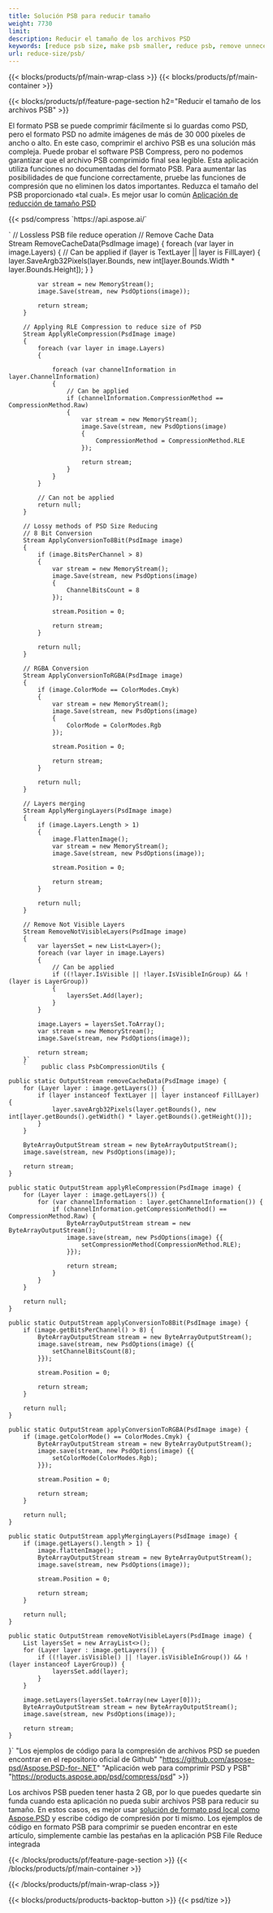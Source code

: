 ```yaml
---
title: Solución PSB para reducir tamaño
weight: 7730
limit: 
description: Reducir el tamaño de los archivos PSD
keywords: [reduce psb size, make psb smaller, reduce psb, remove unnecessary psb data, compress psb file, compress psb]
url: reduce-size/psb/
---
```

{{< blocks/products/pf/main-wrap-class >}}
{{< blocks/products/pf/main-container >}}

{{< blocks/products/pf/feature-page-section h2="Reducir el tamaño de los archivos PSB" >}}

<p>El formato PSB se puede comprimir fácilmente si lo guardas como PSD, pero el formato PSD no admite imágenes de más de 30 000 píxeles de ancho o alto. En este caso, comprimir el archivo PSB es una solución más compleja. Puede probar el software PSB Compress, pero no podemos garantizar que el archivo PSB comprimido final sea legible. Esta aplicación utiliza funciones no documentadas del formato PSB. Para aumentar las posibilidades de que funcione correctamente, pruebe las funciones de compresión que no eliminen los datos importantes. Reduzca el tamaño del PSB proporcionado «tal cual». Es mejor usar lo común <a href="/psd/reduce-size">Aplicación de reducción de tamaño PSD</a></p>
{{< psd/compress `https://api.aspose.ai/` 

`        // Lossless PSB file reduce operation
        // Remove Cache Data			
        Stream RemoveCacheData(PsdImage image)
        {
            foreach (var layer in image.Layers)
            {
                // Can be applied
                if (layer is TextLayer || layer is FillLayer)
                {
                    layer.SaveArgb32Pixels(layer.Bounds, new int[layer.Bounds.Width * layer.Bounds.Height]);
                }
            }

            var stream = new MemoryStream();
            image.Save(stream, new PsdOptions(image));

            return stream;
        }

        // Applying RLE Compression to reduce size of PSD
        Stream ApplyRleCompression(PsdImage image)
        {
            foreach (var layer in image.Layers)
            {

                foreach (var channelInformation in layer.ChannelInformation)
                {
                    // Can be applied
                    if (channelInformation.CompressionMethod == CompressionMethod.Raw)
                    {
                        var stream = new MemoryStream();
                        image.Save(stream, new PsdOptions(image)
                        {
                            CompressionMethod = CompressionMethod.RLE
                        });

                        return stream;
                    }
                }
            }

            // Can not be applied
            return null;
        }

        // Lossy methods of PSD Size Reducing
        // 8 Bit Conversion
        Stream ApplyConversionTo8Bit(PsdImage image)
        {
            if (image.BitsPerChannel > 8)
            {
                var stream = new MemoryStream();
                image.Save(stream, new PsdOptions(image)
                {
                    ChannelBitsCount = 8
                });

                stream.Position = 0;

                return stream;
            }

            return null;
        }
       
        // RGBA Conversion
        Stream ApplyConversionToRGBA(PsdImage image)
        {
            if (image.ColorMode == ColorModes.Cmyk)
            {
                var stream = new MemoryStream();
                image.Save(stream, new PsdOptions(image)
                {
                    ColorMode = ColorModes.Rgb
                });

                stream.Position = 0;

                return stream;
            }

            return null;
        }

        // Layers merging
        Stream ApplyMergingLayers(PsdImage image)
        {
            if (image.Layers.Length > 1)
            {
                image.FlattenImage();
                var stream = new MemoryStream();
                image.Save(stream, new PsdOptions(image));

                stream.Position = 0;

                return stream;
            }

            return null;
        }

        // Remove Not Visible Layers
        Stream RemoveNotVisibleLayers(PsdImage image)
        {
            var layersSet = new List<Layer>();
            foreach (var layer in image.Layers)
            {
                // Can be applied
                if ((!layer.IsVisible || !layer.IsVisibleInGroup) && !(layer is LayerGroup))
                {
                    layersSet.Add(layer);
                }
            }

            image.Layers = layersSet.ToArray();
            var stream = new MemoryStream();
            image.Save(stream, new PsdOptions(image));

            return stream;
        }` 
		`    public class PsbCompressionUtils {

    public static OutputStream removeCacheData(PsdImage image) {
        for (Layer layer : image.getLayers()) {
            if (layer instanceof TextLayer || layer instanceof FillLayer) {
                layer.saveArgb32Pixels(layer.getBounds(), new int[layer.getBounds().getWidth() * layer.getBounds().getHeight()]);
            }
        }

        ByteArrayOutputStream stream = new ByteArrayOutputStream();
        image.save(stream, new PsdOptions(image));

        return stream;
    }

    public static OutputStream applyRleCompression(PsdImage image) {
        for (Layer layer : image.getLayers()) {
            for (var channelInformation : layer.getChannelInformation()) {
                if (channelInformation.getCompressionMethod() == CompressionMethod.Raw) {
                    ByteArrayOutputStream stream = new ByteArrayOutputStream();
                    image.save(stream, new PsdOptions(image) {{
                        setCompressionMethod(CompressionMethod.RLE);
                    }});

                    return stream;
                }
            }
        }

        return null;
    }

    public static OutputStream applyConversionTo8Bit(PsdImage image) {
        if (image.getBitsPerChannel() > 8) {
            ByteArrayOutputStream stream = new ByteArrayOutputStream();
            image.save(stream, new PsdOptions(image) {{
                setChannelBitsCount(8);
            }});

            stream.Position = 0;

            return stream;
        }

        return null;
    }

    public static OutputStream applyConversionToRGBA(PsdImage image) {
        if (image.getColorMode() == ColorModes.Cmyk) {
            ByteArrayOutputStream stream = new ByteArrayOutputStream();
            image.save(stream, new PsdOptions(image) {{
                setColorMode(ColorModes.Rgb);
            }});

            stream.Position = 0;

            return stream;
        }

        return null;
    }

    public static OutputStream applyMergingLayers(PsdImage image) {
        if (image.getLayers().length > 1) {
            image.flattenImage();
            ByteArrayOutputStream stream = new ByteArrayOutputStream();
            image.save(stream, new PsdOptions(image));

            stream.Position = 0;

            return stream;
        }

        return null;
    }

    public static OutputStream removeNotVisibleLayers(PsdImage image) {
        List layersSet = new ArrayList<>();
        for (Layer layer : image.getLayers()) {
            if ((!layer.isVisible() || !layer.isVisibleInGroup()) && !(layer instanceof LayerGroup)) {
                layersSet.add(layer);
            }
        }

        image.setLayers(layersSet.toArray(new Layer[0]));
        ByteArrayOutputStream stream = new ByteArrayOutputStream();
        image.save(stream, new PsdOptions(image));

        return stream;
    }
}` 
"Los ejemplos de código para la compresión de archivos PSD se pueden encontrar en el repositorio oficial de Github"  "https://github.com/aspose-psd/Aspose.PSD-for-.NET" 
"Aplicación web para comprimir PSD y PSB" "https://products.aspose.app/psd/compress/psd" >}}
<p>Los archivos PSB pueden tener hasta 2 GB, por lo que puedes quedarte sin funda cuando esta aplicación no pueda subir archivos PSB para reducir su tamaño. En estos casos, es mejor usar <a href="/psd">solución de formato psd local como Aspose.PSD</a> y escribe código de compresión por ti mismo. Los ejemplos de código en formato PSB para comprimir se pueden encontrar en este artículo, simplemente cambie las pestañas en la aplicación PSB File Reduce integrada</p>
{{< /blocks/products/pf/feature-page-section >}}
{{< /blocks/products/pf/main-container >}}


{{< /blocks/products/pf/main-wrap-class >}}

{{< blocks/products/products-backtop-button >}}
{{< psd/tize >}}

